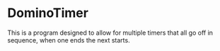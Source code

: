 # DominoTimer
This is a program designed to allow for multiple timers that all go off in sequence, when one ends the next starts.
